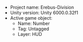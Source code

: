                                                                                                                                                                                                                                                    
<!-- UNITY CODE ASSIST INSTRUCTIONS START -->
- Project name: Erebus-Division
- Unity version: Unity 6000.0.32f1
- Active game object:
  - Name: Number
  - Tag: Untagged
  - Layer: HUD
<!-- UNITY CODE ASSIST INSTRUCTIONS END -->